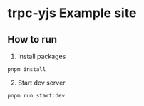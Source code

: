 # trpc-yjs Example site

## How to run

1. Install packages

`pnpm install`

2. Start dev server

`pnpm run start:dev`

